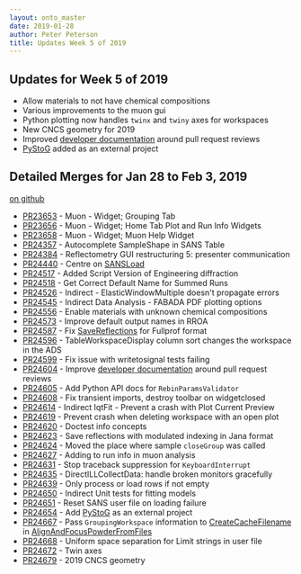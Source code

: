 ```yaml
---
layout: onto_master
date: 2019-01-28
author: Peter Peterson
title: Updates Week 5 of 2019
---
```

Updates for Week 5 of 2019
--------------------------

* Allow materials to not have chemical compositions
* Various improvements to the muon gui
* Python plotting now handles `twinx` and `twiny` axes for workspaces
* New CNCS geometry for 2019
* Improved [developer documentation](https://developer.mantidproject.org/GitWorkflow.html) around pull request reviews
* [PyStoG](https://github.com/neutrons/pystog) added as an external project

Detailed Merges for Jan 28 to Feb 3, 2019
-----------------------------------------
[on github](https://github.com/mantidproject/mantid/pulls?q=is%3Apr+merged%3A2019-01-29..2019-02-03)

* [PR23653](https://github.com/mantidproject/mantid/pull/23653) - Muon - Widget; Grouping Tab
* [PR23656](https://github.com/mantidproject/mantid/pull/23656) - Muon - Widget; Home Tab Plot and Run Info Widgets
* [PR23658](https://github.com/mantidproject/mantid/pull/23658) - Muon - Widget; Muon Help Widget
* [PR24357](https://github.com/mantidproject/mantid/pull/24357) - Autocomplete SampleShape in SANS Table
* [PR24384](https://github.com/mantidproject/mantid/pull/24384) - Reflectometry GUI restructuring 5: presenter communication
* [PR24440](https://github.com/mantidproject/mantid/pull/24440) - Centre on [SANSLoad](http://docs.mantidproject.org/nightly/algorithms/SANSLoad-v1.html)
* [PR24517](https://github.com/mantidproject/mantid/pull/24517) - Added Script Version of Engineering diffraction
* [PR24518](https://github.com/mantidproject/mantid/pull/24518) - Get Correct Default Name for Summed Runs
* [PR24526](https://github.com/mantidproject/mantid/pull/24526) - Indirect - ElasticWindowMultiple doesn't propagate errors
* [PR24545](https://github.com/mantidproject/mantid/pull/24545) - Indirect Data Analysis - FABADA PDF plotting options
* [PR24556](https://github.com/mantidproject/mantid/pull/24556) - Enable materials with unknown chemical compositions
* [PR24573](https://github.com/mantidproject/mantid/pull/24573) - Improve default output names in RROA
* [PR24587](https://github.com/mantidproject/mantid/pull/24587) - Fix [SaveReflections](http://docs.mantidproject.org/nightly/algorithms/SaveReflections-v1.html) for Fullprof format
* [PR24596](https://github.com/mantidproject/mantid/pull/24596) - TableWorkspaceDisplay column sort changes the workspace in the ADS
* [PR24599](https://github.com/mantidproject/mantid/pull/24599) - Fix issue with writetosignal tests failing
* [PR24604](https://github.com/mantidproject/mantid/pull/24604) - Improve [developer documentation](https://developer.mantidproject.org/GitWorkflow.html) around pull request reviews
* [PR24605](https://github.com/mantidproject/mantid/pull/24605) - Add Python API docs for `RebinParamsValidator`
* [PR24608](https://github.com/mantidproject/mantid/pull/24608) - Fix transient imports, destroy toolbar on widgetclosed
* [PR24614](https://github.com/mantidproject/mantid/pull/24614) - Indirect IqtFit - Prevent a crash with Plot Current Preview
* [PR24619](https://github.com/mantidproject/mantid/pull/24619) - Prevent crash when deleting workspace with an open plot
* [PR24620](https://github.com/mantidproject/mantid/pull/24620) - Doctest info concepts
* [PR24623](https://github.com/mantidproject/mantid/pull/24623) - Save reflections with modulated indexing in Jana format
* [PR24624](https://github.com/mantidproject/mantid/pull/24624) - Moved the place where sample `closeGroup` was called
* [PR24627](https://github.com/mantidproject/mantid/pull/24627) - Adding to run info in muon analysis
* [PR24631](https://github.com/mantidproject/mantid/pull/24631) - Stop traceback suppression for `KeyboardInterrupt`
* [PR24635](https://github.com/mantidproject/mantid/pull/24635) - DirectILLCollectData: handle broken monitors gracefully
* [PR24639](https://github.com/mantidproject/mantid/pull/24639) - Only process or load rows if not empty
* [PR24650](https://github.com/mantidproject/mantid/pull/24650) - Indirect Unit tests for fitting models
* [PR24651](https://github.com/mantidproject/mantid/pull/24651) - Reset SANS user file on loading failure
* [PR24654](https://github.com/mantidproject/mantid/pull/24654) - Add [PyStoG](https://github.com/neutrons/pystog) as an external project
* [PR24667](https://github.com/mantidproject/mantid/pull/24667) - Pass `GroupingWorkspace` information to [CreateCacheFilename](http://docs.mantidproject.org/nightly/algorithms/CreateCacheFilename-v1.html) in [AlignAndFocusPowderFromFiles](http://docs.mantidproject.org/nightly/algorithms/AlignAndFocusPowderFromFiles-v1.html)
* [PR24668](https://github.com/mantidproject/mantid/pull/24668) - Uniform space separation for Limit strings in user file
* [PR24672](https://github.com/mantidproject/mantid/pull/24672) - Twin axes
* [PR24679](https://github.com/mantidproject/mantid/pull/24679) - 2019 CNCS geometry
